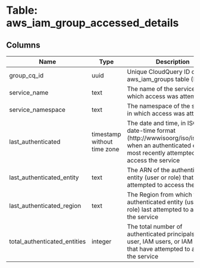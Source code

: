 
# Table: aws_iam_group_accessed_details

## Columns
| Name        | Type           | Description  |
| ------------- | ------------- | -----  |
|group_cq_id|uuid|Unique CloudQuery ID of aws_iam_groups table (FK)|
|service_name|text|The name of the service in which access was attempted|
|service_namespace|text|The namespace of the service in which access was attempted|
|last_authenticated|timestamp without time zone|The date and time, in ISO 8601 date-time format (http://wwwisoorg/iso/iso8601), when an authenticated entity most recently attempted to access the service|
|last_authenticated_entity|text|The ARN of the authenticated entity (user or role) that last attempted to access the service|
|last_authenticated_region|text|The Region from which the authenticated entity (user or role) last attempted to access the service|
|total_authenticated_entities|integer|The total number of authenticated principals (root user, IAM users, or IAM roles) that have attempted to access the service|
